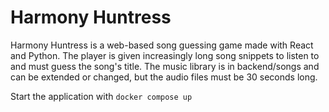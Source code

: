 # Harmony Huntress

Harmony Huntress is a web-based song guessing game made with React and Python. The player is given increasingly long song snippets to listen to and must guess the song's title. The music library is in backend/songs and can be extended or changed, but the audio files must be 30 seconds long.

Start the application with `docker compose up`
